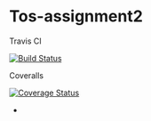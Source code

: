 # Tos-assignment2

Travis CI

[![Build Status](https://travis-ci.org/sgt390/Tos-assignment2.svg?branch=develop)](https://travis-ci.org/sgt390/Tos-assignment2)


Coveralls


[![Coverage Status](https://coveralls.io/repos/github/sgt390/Tos-assignment2/badge.svg?branch=master)](https://coveralls.io/github/sgt390/Tos-assignment2?branch=master)

+

